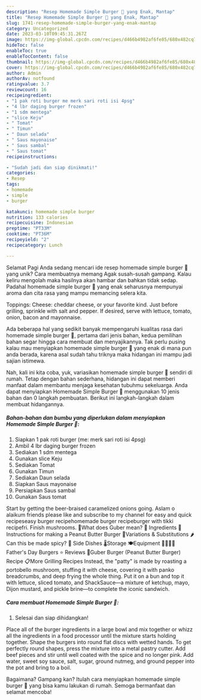 ```yaml
---
description: "Resep Homemade Simple Burger 🍔 yang Enak, Mantap"
title: "Resep Homemade Simple Burger 🍔 yang Enak, Mantap"
slug: 1741-resep-homemade-simple-burger-yang-enak-mantap
category: Uncategorized
date: 2023-03-10T09:45:31.267Z
image: https://img-global.cpcdn.com/recipes/d466b4982af6fe85/680x482cq70/homemade-simple-burger-foto-resep-utama.jpg
hideToc: false
enableToc: true
enableTocContent: false
thumbnail: https://img-global.cpcdn.com/recipes/d466b4982af6fe85/680x482cq70/homemade-simple-burger-foto-resep-utama.jpg
cover: https://img-global.cpcdn.com/recipes/d466b4982af6fe85/680x482cq70/homemade-simple-burger-foto-resep-utama.jpg
author: Admin
authorAv: notfound
ratingvalue: 3.7
reviewcount: 16
recipeingredient:
- "1 pak roti burger me merk sari roti isi 4psg"
- "4 lbr daging burger frozen"
- "1 sdm mentega"
- "slice Keju"
- " Tomat"
- " Timun"
- " Daun selada"
- " Saus mayonaise"
- " Saus sambal"
- " Saus tomat"
recipeinstructions:

- "Sudah jadi dan siap dinikmati!"
categories:
- Resep
tags:
- homemade
- simple
- burger

katakunci: homemade simple burger 
nutrition: 133 calories
recipecuisine: Indonesian
preptime: "PT33M"
cooktime: "PT36M"
recipeyield: "2"
recipecategory: Lunch

---
```



Selamat Pagi Anda sedang mencari ide resep homemade simple burger 🍔 yang unik? Cara membuatnya memang Agak susah-susah gampang. Kalau keliru mengolah maka hasilnya akan hambar dan bahkan tidak sedap. Padahal homemade simple burger 🍔 yang enak seharusnya mempunyai aroma dan cita rasa yang mampu memancing selera kita.


Toppings: Cheese: cheddar cheese, or your favorite kind. Just before grilling, sprinkle with salt and pepper. If desired, serve with lettuce, tomato, onion, bacon and mayonnaise.

Ada beberapa hal yang sedikit banyak mempengaruhi kualitas rasa dari homemade simple burger 🍔, pertama dari jenis bahan, kedua pemilihan bahan segar hingga cara membuat dan menyajikannya. Tak perlu pusing kalau mau menyiapkan homemade simple burger 🍔 yang enak di mana pun anda berada, karena asal sudah tahu triknya maka hidangan ini mampu jadi sajian istimewa.


Nah, kali ini kita coba, yuk, variasikan homemade simple burger 🍔 sendiri di rumah. Tetap dengan bahan sederhana, hidangan ini dapat memberi manfaat dalam membantu menjaga kesehatan tubuhmu sekeluarga. Anda dapat menyiapkan Homemade Simple Burger 🍔 menggunakan 10 jenis bahan dan 0 langkah pembuatan. Berikut ini langkah-langkah dalam membuat hidangannya.

<!--inarticleads1-->

##### Bahan-bahan dan bumbu yang diperlukan dalam menyiapkan Homemade Simple Burger 🍔:

1. Siapkan 1 pak roti burger (me: merk sari roti isi 4psg)
1. Ambil 4 lbr daging burger frozen
1. Sediakan 1 sdm mentega
1. Gunakan slice Keju
1. Sediakan  Tomat
1. Gunakan  Timun
1. Sediakan  Daun selada
1. Siapkan  Saus mayonaise
1. Persiapkan  Saus sambal
1. Gunakan  Saus tomat


Start by getting the beer-braised caramelized onions going. Aslam o alaikum friends please like and subscribe to my channel for easy and quick recipeseasy burger recipehomemade burger recipeburger with tikki recipefri. Finish mushrooms. 🥜What does Guber mean? 🥘 Ingredients 🔪 Instructions for making a Peanut Butter Burger 📖Variations &amp; Substitutions 🌶️Can this be made spicy? 🥗 Side Dishes 🌡️Storage 🍽Equipment 👨‍👩‍👧‍👦Father&#39;s Day Burgers ⭐ Reviews 🍔Guber Burger (Peanut Butter Burger) Recipe 📋More Grilling Recipes Instead, the &#34;patty&#34; is made by roasting a portobello mushroom, stuffing it with cheese, covering it with panko breadcrumbs, and deep frying the whole thing. Put it on a bun and top it with lettuce, sliced tomato, and ShackSauce—a mixture of ketchup, mayo, Dijon mustard, and pickle brine—to complete the iconic sandwich. 

<!--inarticleads2-->

##### Cara membuat Homemade Simple Burger 🍔:


1. Selesai dan siap dihidangkan!

Place all of the burger ingredients in a large bowl and mix together or whizz all the ingredients in a food processor until the mixture starts holding together. Shape the burgers into round flat discs with wetted hands. To get perfectly round shapes, press the mixture into a metal pastry cutter. Add beef pieces and stir until well coated with the spice and no longer pink. Add water, sweet soy sauce, salt, sugar, ground nutmeg, and ground pepper into the pot and bring to a boil. 

Bagaimana? Gampang kan? Itulah cara menyiapkan homemade simple burger 🍔 yang bisa kamu lakukan di rumah. Semoga bermanfaat dan selamat mencoba!
